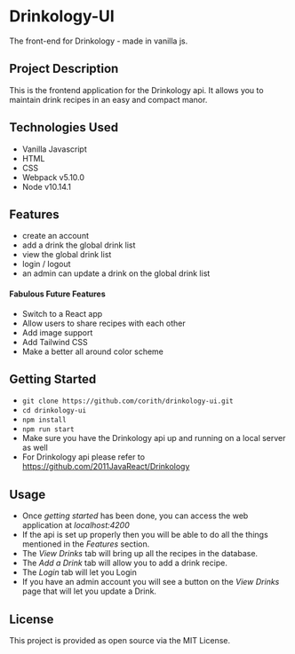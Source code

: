 # Drinkology-UI
The front-end for Drinkology - made in vanilla js.

## Project Description
This is the frontend application for the Drinkology api. It allows you to maintain drink recipes in an easy and compact manor.

## Technologies Used
- Vanilla Javascript
- HTML
- CSS
- Webpack v5.10.0
- Node v10.14.1

## Features
- create an account
- add a drink the global drink list
- view the global drink list
- login / logout
- an admin can update a drink on the global drink list

#### Fabulous Future Features
- Switch to a React app
- Allow users to share recipes with each other
- Add image support
- Add Tailwind CSS
- Make a better all around color scheme

## Getting Started
- ```git clone https://github.com/corith/drinkology-ui.git```
- ```cd drinkology-ui```
- ```npm install```
- ```npm run start```
- Make sure you have the Drinkology api up and running on a local server as well
- For Drinkology api please refer to https://github.com/2011JavaReact/Drinkology

## Usage
- Once *getting started* has been done, you can access the web application at *localhost:4200*
- If the api is set up properly then you will be able to do all the things mentioned in the *Features* section.
- The *View Drinks* tab will bring up all the recipes in the database.
- The *Add a Drink* tab will allow you to add a drink recipe.
- The *Login* tab will let you Login
- If you have an admin account you will see a button on the *View Drinks* page that will let you update a Drink.

## License
This project is provided as open source via the MIT License.
